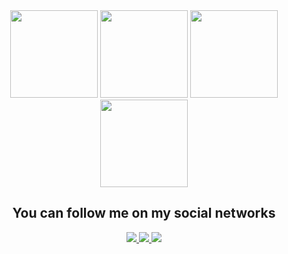 <div align="center">
    <img src="https://media.giphy.com/media/LMt9638dO8dftAjtco/giphy.gif" width="140px">
    <img src="https://media.giphy.com/media/XAxylRMCdpbEWUAvr8/giphy.gif" width="140px">
    <img src="https://media.giphy.com/media/fsEaZldNC8A1PJ3mwp/giphy.gif" width="140px">
    <img src="https://media.giphy.com/media/Sr8xDpMwVKOHUWDVRD/giphy.gif" width="140px">
</div>

<h2 align="center">You can follow me on my social networks</h2>

<div align="center">
    <a href="https://www.instagram.com/wzoreck.mp3/">
        <img src="https://img.shields.io/badge/Instagram-E4405F?style=for-the-badge&logo=instagram&logoColor=white">
    </a>
    <a href="https://www.linkedin.com/in/daniel-wzoreck-206384197">
        <img src="https://img.shields.io/badge/LinkedIn-0077B5?style=for-the-badge&logo=linkedin&logoColor=white">
    </a>
    <a href="https://open.spotify.com/user/2pyngrq6cqd6tjcgn2210p5ud?si=489beba1d59d408d">
        <img src="https://img.shields.io/badge/Spotify-1ED760?&style=for-the-badge&logo=spotify&logoColor=white">
    </a>
</div>

